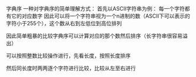 字典序
一种对字典序的简单理解方式：
首先以ASCII字符串为例：
每一个字符都有它的对应数字
因此可以将一个字符串视为一个n进制的数（ASCII下可以表示的字符小于255个），这个数从右到左低位到高位排列

因此简单粗暴的比较字典序可以计算对应的那个数然后排序（长字符串很容易溢出）

可以按照整数比较操作进行，先看长度，按照长度排序

然后同长度时两两逐个字符进行比较，比较从左至右进行